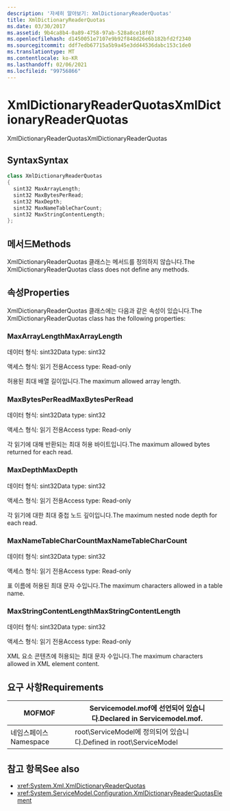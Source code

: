```yaml
---
description: '자세히 알아보기: XmlDictionaryReaderQuotas'
title: XmlDictionaryReaderQuotas
ms.date: 03/30/2017
ms.assetid: 9b4ca8b4-0a89-4758-97ab-528a8ce18f07
ms.openlocfilehash: d1450051e7107e9b92f848d26e6b182bfd2f2340
ms.sourcegitcommit: ddf7edb67715a5b9a45e3dd44536dabc153c1de0
ms.translationtype: MT
ms.contentlocale: ko-KR
ms.lasthandoff: 02/06/2021
ms.locfileid: "99756866"
---
```

# <a name="xmldictionaryreaderquotas"></a><span data-ttu-id="fe306-103">XmlDictionaryReaderQuotas</span><span class="sxs-lookup"><span data-stu-id="fe306-103">XmlDictionaryReaderQuotas</span></span>

<span data-ttu-id="fe306-104">XmlDictionaryReaderQuotas</span><span class="sxs-lookup"><span data-stu-id="fe306-104">XmlDictionaryReaderQuotas</span></span>  
  
## <a name="syntax"></a><span data-ttu-id="fe306-105">Syntax</span><span class="sxs-lookup"><span data-stu-id="fe306-105">Syntax</span></span>  
  
```csharp
class XmlDictionaryReaderQuotas  
{  
  sint32 MaxArrayLength;  
  sint32 MaxBytesPerRead;  
  sint32 MaxDepth;  
  sint32 MaxNameTableCharCount;  
  sint32 MaxStringContentLength;  
};  
```  
  
## <a name="methods"></a><span data-ttu-id="fe306-106">메서드</span><span class="sxs-lookup"><span data-stu-id="fe306-106">Methods</span></span>  

 <span data-ttu-id="fe306-107">XmlDictionaryReaderQuotas 클래스는 메서드를 정의하지 않습니다.</span><span class="sxs-lookup"><span data-stu-id="fe306-107">The XmlDictionaryReaderQuotas class does not define any methods.</span></span>  
  
## <a name="properties"></a><span data-ttu-id="fe306-108">속성</span><span class="sxs-lookup"><span data-stu-id="fe306-108">Properties</span></span>  

 <span data-ttu-id="fe306-109">XmlDictionaryReaderQuotas 클래스에는 다음과 같은 속성이 있습니다.</span><span class="sxs-lookup"><span data-stu-id="fe306-109">The XmlDictionaryReaderQuotas class has the following properties:</span></span>  
  
### <a name="maxarraylength"></a><span data-ttu-id="fe306-110">MaxArrayLength</span><span class="sxs-lookup"><span data-stu-id="fe306-110">MaxArrayLength</span></span>  

 <span data-ttu-id="fe306-111">데이터 형식: sint32</span><span class="sxs-lookup"><span data-stu-id="fe306-111">Data type: sint32</span></span>  
  
 <span data-ttu-id="fe306-112">액세스 형식: 읽기 전용</span><span class="sxs-lookup"><span data-stu-id="fe306-112">Access type: Read-only</span></span>  
  
 <span data-ttu-id="fe306-113">허용된 최대 배열 길이입니다.</span><span class="sxs-lookup"><span data-stu-id="fe306-113">The maximum allowed array length.</span></span>  
  
### <a name="maxbytesperread"></a><span data-ttu-id="fe306-114">MaxBytesPerRead</span><span class="sxs-lookup"><span data-stu-id="fe306-114">MaxBytesPerRead</span></span>  

 <span data-ttu-id="fe306-115">데이터 형식: sint32</span><span class="sxs-lookup"><span data-stu-id="fe306-115">Data type: sint32</span></span>  
  
 <span data-ttu-id="fe306-116">액세스 형식: 읽기 전용</span><span class="sxs-lookup"><span data-stu-id="fe306-116">Access type: Read-only</span></span>  
  
 <span data-ttu-id="fe306-117">각 읽기에 대해 반환되는 최대 허용 바이트입니다.</span><span class="sxs-lookup"><span data-stu-id="fe306-117">The maximum allowed bytes returned for each read.</span></span>  
  
### <a name="maxdepth"></a><span data-ttu-id="fe306-118">MaxDepth</span><span class="sxs-lookup"><span data-stu-id="fe306-118">MaxDepth</span></span>  

 <span data-ttu-id="fe306-119">데이터 형식: sint32</span><span class="sxs-lookup"><span data-stu-id="fe306-119">Data type: sint32</span></span>  
  
 <span data-ttu-id="fe306-120">액세스 형식: 읽기 전용</span><span class="sxs-lookup"><span data-stu-id="fe306-120">Access type: Read-only</span></span>  
  
 <span data-ttu-id="fe306-121">각 읽기에 대한 최대 중첩 노드 깊이입니다.</span><span class="sxs-lookup"><span data-stu-id="fe306-121">The maximum nested node depth for each read.</span></span>  
  
### <a name="maxnametablecharcount"></a><span data-ttu-id="fe306-122">MaxNameTableCharCount</span><span class="sxs-lookup"><span data-stu-id="fe306-122">MaxNameTableCharCount</span></span>  

 <span data-ttu-id="fe306-123">데이터 형식: sint32</span><span class="sxs-lookup"><span data-stu-id="fe306-123">Data type: sint32</span></span>  
  
 <span data-ttu-id="fe306-124">액세스 형식: 읽기 전용</span><span class="sxs-lookup"><span data-stu-id="fe306-124">Access type: Read-only</span></span>  
  
 <span data-ttu-id="fe306-125">표 이름에 허용된 최대 문자 수입니다.</span><span class="sxs-lookup"><span data-stu-id="fe306-125">The maximum characters allowed in a table name.</span></span>  
  
### <a name="maxstringcontentlength"></a><span data-ttu-id="fe306-126">MaxStringContentLength</span><span class="sxs-lookup"><span data-stu-id="fe306-126">MaxStringContentLength</span></span>  

 <span data-ttu-id="fe306-127">데이터 형식: sint32</span><span class="sxs-lookup"><span data-stu-id="fe306-127">Data type: sint32</span></span>  
  
 <span data-ttu-id="fe306-128">액세스 형식: 읽기 전용</span><span class="sxs-lookup"><span data-stu-id="fe306-128">Access type: Read-only</span></span>  
  
 <span data-ttu-id="fe306-129">XML 요소 콘텐츠에 허용되는 최대 문자 수입니다.</span><span class="sxs-lookup"><span data-stu-id="fe306-129">The maximum characters allowed in XML element content.</span></span>  
  
## <a name="requirements"></a><span data-ttu-id="fe306-130">요구 사항</span><span class="sxs-lookup"><span data-stu-id="fe306-130">Requirements</span></span>  
  
|<span data-ttu-id="fe306-131">MOF</span><span class="sxs-lookup"><span data-stu-id="fe306-131">MOF</span></span>|<span data-ttu-id="fe306-132">Servicemodel.mof에 선언되어 있습니다.</span><span class="sxs-lookup"><span data-stu-id="fe306-132">Declared in Servicemodel.mof.</span></span>|  
|---------|-----------------------------------|  
|<span data-ttu-id="fe306-133">네임스페이스</span><span class="sxs-lookup"><span data-stu-id="fe306-133">Namespace</span></span>|<span data-ttu-id="fe306-134">root\ServiceModel에 정의되어 있습니다.</span><span class="sxs-lookup"><span data-stu-id="fe306-134">Defined in root\ServiceModel</span></span>|  
  
## <a name="see-also"></a><span data-ttu-id="fe306-135">참고 항목</span><span class="sxs-lookup"><span data-stu-id="fe306-135">See also</span></span>

- <xref:System.Xml.XmlDictionaryReaderQuotas>
- <xref:System.ServiceModel.Configuration.XmlDictionaryReaderQuotasElement>
